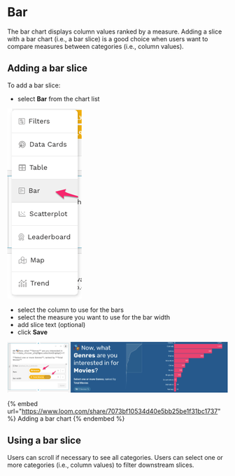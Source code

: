 # Bar

The bar chart displays column values ranked by a measure. Adding a slice with a bar chart (i.e., a bar slice) is a good choice when users want to compare measures between categories (i.e., column values).

## Adding a bar slice

To add a bar slice:

* select **Bar** from the chart list

![](<../../../.gitbook/assets/image (236).png>)

* select the column to use for the bars
* select the measure you want to use for the bar width
* add slice text (optional)
* click **Save**

![](<../../../.gitbook/assets/image (243).png>)

{% embed url="https://www.loom.com/share/7073bf10534d40e5bb25be1f31bc1737" %}
Adding a bar chart
{% endembed %}

## Using a bar slice

Users can scroll if necessary to see all categories. Users can select one or more categories (i.e., column values) to filter downstream slices.&#x20;

